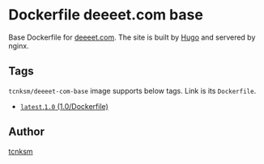 Dockerfile deeeet.com base
====

Base Dockerfile for [deeeet.com](http://deeeet.com/). The site is built by [Hugo](http://gohugo.io/) and servered by nginx. 

## Tags

`tcnksm/deeeet-com-base` image supports below tags. Link is its `Dockerfile`. 

- [`latest`,`1.0` (1.0/Dockerfile)]()

## Author

[tcnksm](https://github.com/tcnksm)
